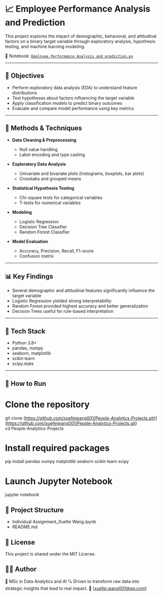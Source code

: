 # 📈 Employee Performance Analysis and Prediction

This project explores the impact of demographic, behavioral, and attitudinal factors on a binary target variable through exploratory analysis, hypothesis testing, and machine learning modeling.

📓 Notebook: [`Employee Performance Analysis and prediction.py`](https://github.com/xuefeiwang001/People-Analytics-Projects/blob/42a7ed19a88fded4ce868589126c3052dc59ec46/Employee%20Performance%20Analysis%20and%20prediction.py)

---

## 📌 Objectives

- Perform exploratory data analysis (EDA) to understand feature distributions  
- Test hypotheses about factors influencing the target variable  
- Apply classification models to predict binary outcomes  
- Evaluate and compare model performance using key metrics

---

## 🧪 Methods & Techniques

- **Data Cleaning & Preprocessing**
  - Null value handling
  - Label encoding and type casting

- **Exploratory Data Analysis**
  - Univariate and bivariate plots (histograms, boxplots, bar plots)
  - Crosstabs and grouped means

- **Statistical Hypothesis Testing**
  - Chi-square tests for categorical variables
  - T-tests for numerical variables

- **Modeling**
  - Logistic Regression  
  - Decision Tree Classifier  
  - Random Forest Classifier

- **Model Evaluation**
  - Accuracy, Precision, Recall, F1-score  
  - Confusion matrix

---

## 📊 Key Findings

- Several demographic and attitudinal features significantly influence the target variable
- Logistic Regression yielded strong interpretability
- Random Forest provided highest accuracy and better generalization
- Decision Trees useful for rule-based interpretation

---

## 🧰 Tech Stack

- Python 3.8+  
- pandas, numpy  
- seaborn, matplotlib  
- scikit-learn  
- scipy.stats

---

## 🚀 How to Run

# Clone the repository
git clone (https://github.com/xuefeiwang001/People-Analytics-Projects.git)](https://github.com/xuefeiwang001/People-Analytics-Projects.git) <br>
cd People-Analytics-Projects

# Install required packages
pip install pandas numpy matplotlib seaborn scikit-learn scipy

# Launch Jupyter Notebook
jupyter notebook

## 📁 Project Structure
- Individual Assignment_Xuefei Wang.ipynb
- README.md

## 📄 License
This project is shared under the MIT License.

## 👩‍💻 Author
📘 MSc in Data Analytics and AI
🔍 Driven to transform raw data into strategic insights that lead to real impact.
📧 [xuefei.wang001@qq.com]
